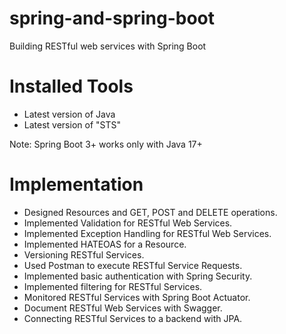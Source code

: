 # spring-and-spring-boot
Building RESTful web services with Spring Boot

# Installed Tools
 - Latest version of Java
 - Latest version of "STS"</br>
 
 Note: Spring Boot 3+ works only with Java 17+

# Implementation

- Designed Resources and GET, POST and DELETE operations.
- Implemented Validation for RESTful Web Services.
- Implemented Exception Handling for RESTful Web Services.
- Implemented HATEOAS for a Resource.
- Versioning RESTful Services.
- Used Postman to execute RESTful Service Requests.
- Implemented basic authentication with Spring Security.
- Implemented filtering for RESTful Services.
- Monitored RESTful Services with Spring Boot Actuator.
- Document RESTful Web Services with Swagger.
- Connecting RESTful Services to a backend with JPA.
